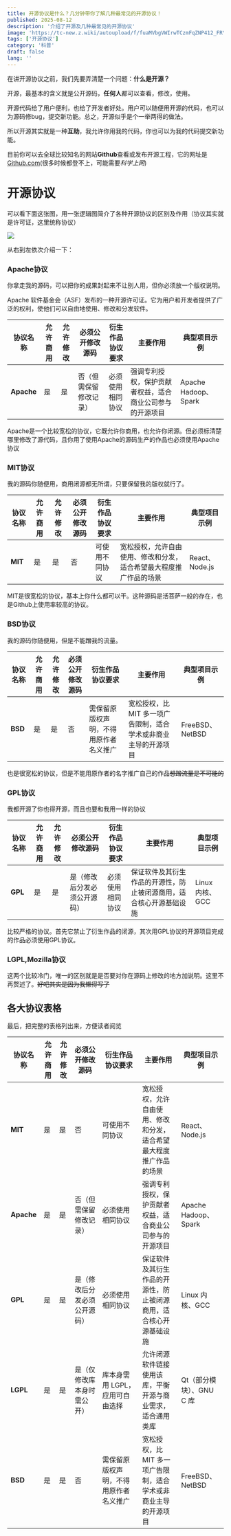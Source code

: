 ```yaml
---
title: 开源协议是什么？几分钟带你了解几种最常见的开源协议！
published: 2025-08-12
description: '介绍了开源及几种最常见的开源协议'
image: 'https://tc-new.z.wiki/autoupload/f/fuaMVbgVWIrwTCzmFqZNP412_FRYNb81z6UPhMWD8iI/20250812/tWIn/1890X1417/cv0005.png'
tags: ['开源协议']
category: '科普'
draft: false 
lang: ''
---
```


在讲开源协议之前，我们先要弄清楚一个问题：**什么是开源？**

开源，最基本的含义就是公开源码，**任何人**都可以查看，修改，使用。

开源代码给了用户便利，也给了开发者好处。用户可以随便用开源的代码，也可以为源码修bug，提交新功能。总之，开源似乎是个一举两得的做法。

所以开源其实就是一种**互助**，我允许你用我的代码，你也可以为我的代码提交新功能。

目前你可以去全球比较知名的网站**Github**查看或发布开源工程，它的网址是[Github.com](Github.com)(很多时候都登不上，可能需要*科学上网*)

# 开源协议

可以看下面这张图，用一张逻辑图简介了各种开源协议的区别及作用（协议其实就是许可证，这里统称协议）

![](https://tc-new.z.wiki/autoupload/f/fuaMVbgVWIrwTCzmFqZNP412_FRYNb81z6UPhMWD8iI/20250812/kCOs/660X413/%E4%B8%8B%E8%BD%BD.jpg)

从右到左依次介绍一下：

### Apache协议

你拿走我的源码，可以把你的成果封起来不让别人用，但你必须放一个版权说明。

Apache 软件基金会（ASF）发布的一种开源许可证。它为用户和开发者提供了广泛的权利，使他们可以自由地使用、修改和分发软件。

| 协议名称       | 允许商用 | 允许修改 | 必须公开修改源码    | 衍生作品协议要求 | 主要作用                         | 典型项目示例              |
| ---------- | ---- | ---- | ----------- | -------- | ---------------------------- | ------------------- |
| **Apache** | 是    | 是    | 否（但需保留修改记录） | 必须使用相同协议 | 强调专利授权，保护贡献者权益，适合商业公司参与的开源项目 | Apache Hadoop、Spark |

Apache是一个比较宽松的协议，它既允许你商用，也允许你闭源。但必须标清楚哪里修改了源代码，且你用了使用Apache的源码生产的作品也必须使用Apache协议

### MIT协议

我的源码你随便用，商用闭源都无所谓，只要保留我的版权就行了。

| 协议名称    | 允许商用 | 允许修改 | 必须公开修改源码 | 衍生作品协议要求 | 主要作用                              | 典型项目示例        |
| ------- | ---- | ---- | -------- | -------- | --------------------------------- | ------------- |
| **MIT** | 是    | 是    | 否        | 可使用不同协议  | 宽松授权，允许自由使用、修改和分发，适合希望最大程度推广作品的场景 | React、Node.js |

MIT是很宽松的协议，基本上你什么都可以干。这种源码是活菩萨一般的存在，也是Github上使用率较高的协议。

### BSD协议

我的源码你随便用，但是不能蹭我的流量。

| 协议名称    | 允许商用 | 允许修改 | 必须公开修改源码 | 衍生作品协议要求            | 主要作用                               | 典型项目示例         |
| ------- | ---- | ---- | -------- | ------------------- | ---------------------------------- | -------------- |
| **BSD** | 是    | 是    | 否        | 需保留原版权声明，不得用原作者名义推广 | 宽松授权，比 MIT 多一项广告限制，适合学术或非商业主导的开源项目 | FreeBSD、NetBSD |

也是很宽松的协议，但是不能用原作者的名字推广自己的作品~~想蹭流量是不可能的~~

### GPL协议

我都开源了你也得开源，而且也要和我用一样的协议

| 协议名称    | 允许商用 | 允许修改 | 必须公开修改源码       | 衍生作品协议要求 | 主要作用                              | 典型项目示例       |
| ------- | ---- | ---- | -------------- | -------- | --------------------------------- | ------------ |
| **GPL** | 是    | 是    | 是（修改后分发必须公开源码） | 必须使用相同协议 | 保证软件及其衍生作品的开源性，防止被闭源商用，适合核心开源基础设施 | Linux 内核、GCC |

比较严格的协议。首先它禁止了衍生作品的闭源，其次用GPL协议的开源项目完成的作品必须使用GPL协议。

### LGPL,Mozilla协议

这两个比较冷门，唯一的区别就是是否要对你在源码上修改的地方加说明。这里不再赘述了。~~好吧其实是因为我懒得写了~~

## 各大协议表格

最后，把完整的表格列出来，方便读者阅览

| 协议名称       | 允许商用 | 允许修改 | 必须公开修改源码       | 衍生作品协议要求            | 主要作用                               | 典型项目示例              |
| ---------- | ---- | ---- | -------------- | ------------------- | ---------------------------------- | ------------------- |
| **MIT**    | 是    | 是    | 否              | 可使用不同协议             | 宽松授权，允许自由使用、修改和分发，适合希望最大程度推广作品的场景  | React、Node.js       |
| **Apache** | 是    | 是    | 否（但需保留修改记录）    | 必须使用相同协议            | 强调专利授权，保护贡献者权益，适合商业公司参与的开源项目       | Apache Hadoop、Spark |
| **GPL**    | 是    | 是    | 是（修改后分发必须公开源码） | 必须使用相同协议            | 保证软件及其衍生作品的开源性，防止被闭源商用，适合核心开源基础设施  | Linux 内核、GCC        |
| **LGPL**   | 是    | 是    | 是（仅修改库本身时需公开）  | 库本身需用 LGPL，应用可自由选择  | 允许闭源软件链接使用该库，平衡开源与商业需求，适合通用类库      | Qt（部分模块）、GNU C 库    |
| **BSD**    | 是    | 是    | 否              | 需保留原版权声明，不得用原作者名义推广 | 宽松授权，比 MIT 多一项广告限制，适合学术或非商业主导的开源项目 | FreeBSD、NetBSD      |
